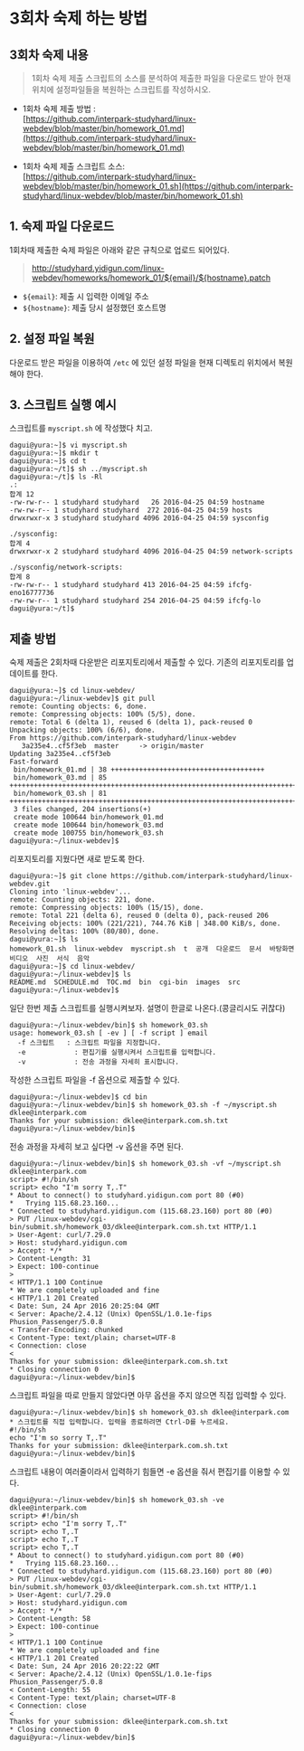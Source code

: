 # 3회차 숙제 하는 방법

## 3회차 숙제 내용

> 1회차 숙제 제출 스크립트의 소스를 분석하여 제출한 파일을 다운로드 받아 현재 위치에 설정파일들을 복원하는 스크립트를 작성하시오.

* 1회차 숙제 제출 방법 :   
[https://github.com/interpark-studyhard/linux-webdev/blob/master/bin/homework_01.md](https://github.com/interpark-studyhard/linux-webdev/blob/master/bin/homework_01.md)

* 1회차 숙제 제출 스크립트 소스:   
[https://github.com/interpark-studyhard/linux-webdev/blob/master/bin/homework_01.sh](https://github.com/interpark-studyhard/linux-webdev/blob/master/bin/homework_01.sh)

## 1. 숙제 파일 다운로드

1회차때 제출한 숙제 파일은 아래와 같은 규칙으로 업로드 되어있다.

> http://studyhard.yidigun.com/linux-webdev/homeworks/homework_01/${email}/${hostname}.patch

* `${email}`: 제출 시 입력한 이메일 주소
* `${hostname}`: 제출 당시 설정했던 호스트명


## 2. 설정 파일 복원

다운로드 받은 파일을 이용하여 `/etc` 에 있던 설정 파일을 현재 디렉토리 위치에서 복원해야 한다.

## 3. 스크립트 실행 예시

스크립트를 `myscript.sh` 에 작성했다 치고.

    dagui@yura:~]$ vi myscript.sh
    dagui@yura:~]$ mkdir t
    dagui@yura:~]$ cd t
    dagui@yura:~/t]$ sh ../myscript.sh
    dagui@yura:~/t]$ ls -Rl
    .:
    합계 12
    -rw-rw-r-- 1 studyhard studyhard   26 2016-04-25 04:59 hostname
    -rw-rw-r-- 1 studyhard studyhard  272 2016-04-25 04:59 hosts
    drwxrwxr-x 3 studyhard studyhard 4096 2016-04-25 04:59 sysconfig
    
    ./sysconfig:
    합계 4
    drwxrwxr-x 2 studyhard studyhard 4096 2016-04-25 04:59 network-scripts
    
    ./sysconfig/network-scripts:
    합계 8
    -rw-rw-r-- 1 studyhard studyhard 413 2016-04-25 04:59 ifcfg-eno16777736
    -rw-rw-r-- 1 studyhard studyhard 254 2016-04-25 04:59 ifcfg-lo
    dagui@yura:~/t]$ 

## 제출 방법

숙제 제출은 2회차때 다운받은 리포지토리에서 제출할 수 있다. 기존의 리포지토리를 업데이트를 한다.

    dagui@yura:~]$ cd linux-webdev/
    dagui@yura:~/linux-webdev]$ git pull
    remote: Counting objects: 6, done.
    remote: Compressing objects: 100% (5/5), done.
    remote: Total 6 (delta 1), reused 6 (delta 1), pack-reused 0
    Unpacking objects: 100% (6/6), done.
    From https://github.com/interpark-studyhard/linux-webdev
       3a235e4..cf5f3eb  master     -> origin/master
    Updating 3a235e4..cf5f3eb
    Fast-forward
     bin/homework_01.md | 38 ++++++++++++++++++++++++++++++++++++++
     bin/homework_03.md | 85 +++++++++++++++++++++++++++++++++++++++++++++++++++++++++++++++++++++++++++++++++++++
     bin/homework_03.sh | 81 +++++++++++++++++++++++++++++++++++++++++++++++++++++++++++++++++++++++++++++++++
     3 files changed, 204 insertions(+)
     create mode 100644 bin/homework_01.md
     create mode 100644 bin/homework_03.md
     create mode 100755 bin/homework_03.sh
    dagui@yura:~/linux-webdev]$

리포지토리를 지웠다면 새로 받도록 한다.

    dagui@yura:~]$ git clone https://github.com/interpark-studyhard/linux-webdev.git
    Cloning into 'linux-webdev'...
    remote: Counting objects: 221, done.
    remote: Compressing objects: 100% (15/15), done.
    remote: Total 221 (delta 6), reused 0 (delta 0), pack-reused 206
    Receiving objects: 100% (221/221), 744.76 KiB | 348.00 KiB/s, done.
    Resolving deltas: 100% (80/80), done.
    dagui@yura:~]$ ls
    homework_01.sh  linux-webdev  myscript.sh  t  공개  다운로드  문서  바탕화면  비디오  사진  서식  음악
    dagui@yura:~]$ cd linux-webdev/
    dagui@yura:~/linux-webdev]$ ls
    README.md  SCHEDULE.md  TOC.md  bin  cgi-bin  images  src
    dagui@yura:~/linux-webdev]$

일단 한번 제출 스크립트를 실행시켜보자. 설명이 한글로 나온다.(콩글리시도 귀찮다)

    dagui@yura:~/linux-webdev/bin]$ sh homework_03.sh
    usage: homework_03.sh [ -ev ] [ -f script ] email
      -f 스크립트   : 스크립트 파일을 지정합니다.
      -e            : 편집기를 실행시켜서 스크립트를 입력합니다.
      -v            : 전송 과정을 자세히 표시합니다.

작성한 스크립트 파일을 -f 옵션으로 제출할 수 있다.

    dagui@yura:~/linux-webdev]$ cd bin
    dagui@yura:~/linux-webdev/bin]$ sh homework_03.sh -f ~/myscript.sh dklee@interpark.com
    Thanks for your submission: dklee@interpark.com.sh.txt
    dagui@yura:~/linux-webdev/bin]$

전송 과정을 자세히 보고 싶다면 -v 옵션을 주면 된다.

    dagui@yura:~/linux-webdev/bin]$ sh homework_03.sh -vf ~/myscript.sh dklee@interpark.com
    script> #!/bin/sh
    script> echo "I'm sorry T,.T"
    * About to connect() to studyhard.yidigun.com port 80 (#0)
    *   Trying 115.68.23.160...
    * Connected to studyhard.yidigun.com (115.68.23.160) port 80 (#0)
    > PUT /linux-webdev/cgi-bin/submit.sh/homework_03/dklee@interpark.com.sh.txt HTTP/1.1
    > User-Agent: curl/7.29.0
    > Host: studyhard.yidigun.com
    > Accept: */*
    > Content-Length: 31
    > Expect: 100-continue
    >
    < HTTP/1.1 100 Continue
    * We are completely uploaded and fine
    < HTTP/1.1 201 Created
    < Date: Sun, 24 Apr 2016 20:25:04 GMT
    < Server: Apache/2.4.12 (Unix) OpenSSL/1.0.1e-fips Phusion_Passenger/5.0.8
    < Transfer-Encoding: chunked
    < Content-Type: text/plain; charset=UTF-8
    < Connection: close
    <
    Thanks for your submission: dklee@interpark.com.sh.txt
    * Closing connection 0
    dagui@yura:~/linux-webdev/bin]$

스크립트 파일을 따로 만들지 않았다면 아무 옵션을 주지 않으면 직접 입력할 수 있다.

    dagui@yura:~/linux-webdev/bin]$ sh homework_03.sh dklee@interpark.com
    * 스크립트를 직접 입력합니다. 입력을 종료하려면 Ctrl-D를 누르세요.
    #!/bin/sh
    echo "I'm so sorry T,.T"
    Thanks for your submission: dklee@interpark.com.sh.txt
    dagui@yura:~/linux-webdev/bin]$

스크립트 내용이 여러줄이라서 입력하기 힘들면 -e 옵션을 줘서 편집기를 이용할 수 있다.

    dagui@yura:~/linux-webdev/bin]$ sh homework_03.sh -ve dklee@interpark.com
    script> #!/bin/sh
    script> echo "I'm sorry T,.T"
    script> echo T,.T
    script> echo T,.T
    script> echo T,.T
    * About to connect() to studyhard.yidigun.com port 80 (#0)
    *   Trying 115.68.23.160...
    * Connected to studyhard.yidigun.com (115.68.23.160) port 80 (#0)
    > PUT /linux-webdev/cgi-bin/submit.sh/homework_03/dklee@interpark.com.sh.txt HTTP/1.1
    > User-Agent: curl/7.29.0
    > Host: studyhard.yidigun.com
    > Accept: */*
    > Content-Length: 58
    > Expect: 100-continue
    >
    < HTTP/1.1 100 Continue
    * We are completely uploaded and fine
    < HTTP/1.1 201 Created
    < Date: Sun, 24 Apr 2016 20:22:22 GMT
    < Server: Apache/2.4.12 (Unix) OpenSSL/1.0.1e-fips Phusion_Passenger/5.0.8
    < Content-Length: 55
    < Content-Type: text/plain; charset=UTF-8
    < Connection: close
    <
    Thanks for your submission: dklee@interpark.com.sh.txt
    * Closing connection 0
    dagui@yura:~/linux-webdev/bin]$

